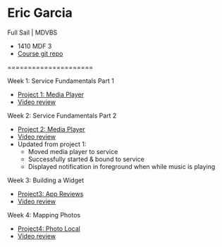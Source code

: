 # Eric Garcia

Full Sail | MDVBS

* 1410 MDF 3
* [Course git repo](https://github.com/ENG618/GarciaEric1410MDF3)

=====================

Week 1: Service Fundamentals Part 1
* [Project 1: Media Player](https://github.com/ENG618/GarciaEric1410MDF3/tree/master/MediaPlayer)
* [Video review](http://youtu.be/3geaQOdYG1Y)

Week 2: Service Fundamentals Part 2
* [Project 2: Media Player](https://github.com/ENG618/GarciaEric1410MDF3/tree/master/MediaPlayer)
* [Video review](http://youtu.be/WAevEFvTWLU)
* Updated from project 1:
	* Moved media player to service
	* Successfully started & bound to service
	* Displayed notification in foreground when while music is playing

Week 3: Building a Widget
* [Project3: App Reviews](https://github.com/ENG618/GarciaEric1410MDF3/tree/master/AppReviews)
* [Video review](http://youtu.be/L40CC0zvs_8)

Week 4: Mapping Photos
* [Project4: Photo Local](https://github.com/ENG618/GarciaEric1410MDF3/tree/master/PhotoLocate)
* [Video review](http://youtu.be/BiK5rZRBIiQ)
